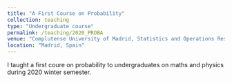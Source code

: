 ```yaml
---
title: "A First Course on Probability"
collection: teaching
type: "Undergraduate course"
permalink: /teaching/2020_PROBA
venue: "Complutense University of Madrid, Statistics and Operations Research Department"
location: "Madrid, Spain"
---
```


I taught a first coure on probability to undergraduates on maths and physics during 2020 winter semester.

